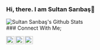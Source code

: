 ### Hi, there. I am Sultan Sarıbaş👋

<img align='left' alt="Sultan Sarıbaş's Github Stats" src='https://github-readme-stats.vercel.app/api?username=SultanSaribas&show_icons=true'>
<br>
### Connect With Me;

[<img align="left" alt="SultanSaribas | LinkedIn" width="22px" src="https://cdn.jsdelivr.net/npm/simple-icons@v3/icons/linkedin.svg" />][linkedin]
[<img align="left" alt="SultanSaribas | HackerRank" width="22px" src="https://cdn.jsdelivr.net/npm/simple-icons@v3/icons/hackerrank.svg" />][HackerRank]
[<img align="left" alt="SultanSaribas | Twitter" width="22px" src="https://cdn.jsdelivr.net/npm/simple-icons@v3/icons/telegram.svg" />][telegram]



[website]: https://sultansaribas.github.io/
[linkedin]: https://www.linkedin.com/in/sultan-sariba%C5%9F-283920141/
[HackerRank]: https://www.hackerrank.com/saribassultan
[telegram]: https://telegram.me/ssultii